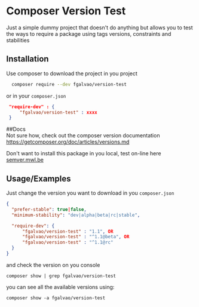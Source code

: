 
# Composer Version Test

Just a simple dummy project that doesn't do anything but 
allows you to test the ways to require a package using tags versions, constraints and stabilities


## Installation

Use composer to download the project in you project

```bash
  composer require --dev fgalvao/version-test
```
or in your `composer.json`

```json
 "require-dev" : {
     "fgalvao/version-test" : xxxx
 }
```
##Docs  
Not sure how, check out the composer version documentation https://getcomposer.org/doc/articles/versions.md

Don't want to install this package in you local, test on-line here [semver.mwl.be](https://semver.mwl.be/?package=fgalvao/version-test&constraint=dev-main&stability=stable)
    
## Usage/Examples

Just change the version you want to download in you `composer.json`

```json
{
  "prefer-stable": true|false,
  "minimum-stability": "dev|alpha|beta|rc|stable",

  "require-dev": {
      "fgalvao/version-test" : "1.1", OR
      "fgalvao/version-test" : "^1.1@beta", OR 
      "fgalvao/version-test" : "^1.1@rc"
  }
}
```

and check the version on you console
```batch
composer show | grep fgalvao/version-test
```

you can see all the available versions using:
```batch
composer show -a fgalvao/version-test 
```

  